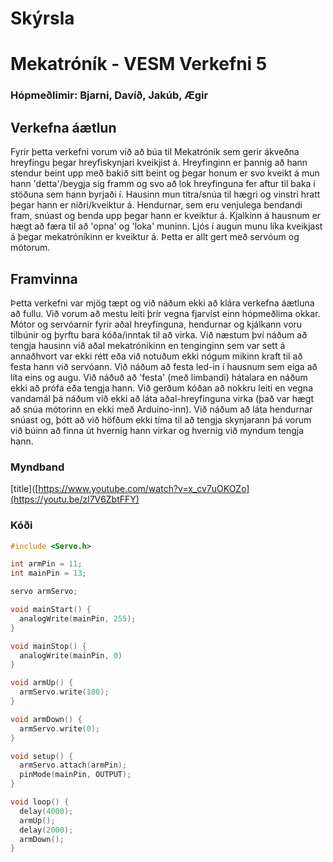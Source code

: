# Skýrsla

# Mekatróník - VESM Verkefni 5
### Hópmeðlimir: Bjarni, Davíð, Jakúb, Ægir

## Verkefna áætlun
Fyrir þetta verkefni vorum við að búa til Mekatróník sem gerir ákveðna hreyfingu þegar hreyfiskynjari kveikjist á. Hreyfinginn er þannig að hann stendur beint upp með bakið sitt beint og þegar honum er svo kveikt á mun hann 'detta'/beygja sig framm og svo að lok hreyfinguna fer aftur til baka í stöðuna sem hann byrjaði í. Hausinn mun titra/snúa til hægri og vinstri hratt þegar hann er niðri/kveiktur á. Hendurnar, sem eru venjulega bendandi fram, snúast og benda upp þegar hann er kveiktur á. Kjalkinn á hausnum er hægt að færa til að 'opna' og 'loka' muninn. Ljós í augun munu líka kveikjast á þegar mekatróníkinn er kveiktur á. Þetta er allt gert með servóum og mótorum.

## Framvinna
Þetta verkefni var mjög tæpt og við náðum ekki að klára verkefna áætluna að fullu. Við vorum að mestu leiti þrír vegna fjarvíst einn hópmeðlima okkar. Mótor og servóarnir fyrir aðal hreyfinguna, hendurnar og kjálkann voru tilbúnir og þyrftu bara kóða/inntak til að virka. Við næstum því náðum að tengja hausinn við aðal mekatrónikinn en tenginginn sem var sett á annaðhvort var ekki rétt eða við notuðum ekki nógum mikinn kraft til að festa hann við servóann. Við náðum að festa led-in í hausnum sem eiga að líta eins og augu. Við náðuð að 'festa' (með límbandi) hátalara en náðum ekki að prófa eða tengja hann. Við gerðum kóðan að nokkru leiti en vegna vandamál þá náðum við ekki að láta aðal-hreyfinguna virka (það var hægt að snúa mótorinn en ekki með Arduino-inn). Við náðum að láta hendurnar snúast og, þótt að við höfðum ekki tíma til að tengja skynjarann þá vorum við búinn að finna út hvernig hann virkar og hvernig við myndum tengja hann.

### Myndband

[title]([https://www.youtube.com/watch?v=x_cv7uOKOZo](https://youtu.be/zl7V6ZbtFFY)

### Kóði

```c++
#include <Servo.h>

int armPin = 11;
int mainPin = 13;

servo armServo;

void mainStart() {
  analogWrite(mainPin, 255);
}

void mainStop() {
  analogWrite(mainPin, 0)
}

void armUp() {
  armServo.write(180);
}

void armDown() {
  armServo.write(0);
}

void setup() {
  armServo.attach(armPin);
  pinMode(mainPin, OUTPUT);
}

void loop() {
  delay(4000);
  armUp();
  delay(2000);
  armDown();
}
```

